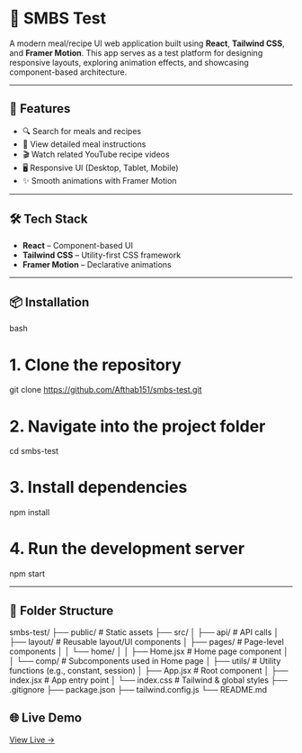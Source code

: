 # 🧪 SMBS Test

A modern meal/recipe UI web application built using **React**, **Tailwind CSS**, and **Framer Motion**. This app serves as a test platform for designing responsive layouts, exploring animation effects, and showcasing component-based architecture.

---

## 🚀 Features

- 🔍 Search for meals and recipes
- 📄 View detailed meal instructions
- 🎬 Watch related YouTube recipe videos
- 🖥️ Responsive UI (Desktop, Tablet, Mobile)
- ✨ Smooth animations with Framer Motion

---


## 🛠️ Tech Stack

- **React** – Component-based UI
- **Tailwind CSS** – Utility-first CSS framework
- **Framer Motion** – Declarative animations

---

## 📦 Installation

bash

# 1. Clone the repository
git clone https://github.com/Afthab151/smbs-test.git

# 2. Navigate into the project folder
cd smbs-test

# 3. Install dependencies
npm install

# 4. Run the development server
npm start

---

## 📂 Folder Structure

smbs-test/
├── public/               # Static assets
├── src/
│   ├── api/              # API calls
│   ├── layout/           # Reusable layout/UI components
│   ├── pages/            # Page-level components
│   │   └── home/
│   │       ├── Home.jsx  # Home page component
│   │       └── comp/     # Subcomponents used in Home page
│   ├── utils/            # Utility functions (e.g., constant, session)
│   ├── App.jsx           # Root component
│   ├── index.jsx         # App entry point
│   └── index.css         # Tailwind & global styles
├── .gitignore
├── package.json
├── tailwind.config.js
└── README.md

## 🌐 Live Demo

[View Live →](https://smbs-test-meal.netlify.app/)
